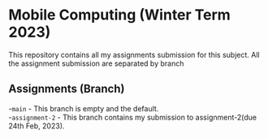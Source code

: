 # Mobile Computing (Winter Term 2023)

This repository contains all my assignments submission for this subject. All the assignment submission are separated by branch

## Assignments (Branch)
  -`main` - This branch is empty and the default. <br>
  -`assignment-2` - This branch contains my submission to assignment-2(due 24th Feb, 2023).
